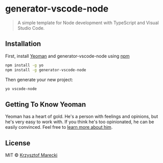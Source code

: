 # generator-vscode-node
> A simple template for Node development with TypeScript and Visual Studio Code.

## Installation

First, install [Yeoman](http://yeoman.io) and generator-vscode-node using [npm](https://www.npmjs.com/)

```bash
npm install -g yo
npm install -g generator-vscode-node
```

Then generate your new project:

```bash
yo vscode-node
```

## Getting To Know Yeoman

Yeoman has a heart of gold. He&#39;s a person with feelings and opinions, but he&#39;s very easy to work with. If you think he&#39;s too opinionated, he can be easily convinced. Feel free to [learn more about him](http://yeoman.io/).

## License

MIT © [Krzysztof Marecki]()
